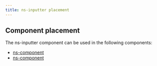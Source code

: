 ```yaml
---
title: ns-inputter placement
---
```


## Component placement

The ns-inputter component can be used in the following components:

- [ns-component](#!)
- [ns-component](#!)
